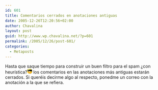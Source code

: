 ```yaml
---
id: 601
title: Comentarios cerrados en anotaciones antiguas
date: 2005-12-26T12:20:56+02:00
author: Chavalina
layout: post
guid: http://www.wp.chavalina.net/?p=601
permalink: /2005/12/26/post-601/
categories:
  - Metaposts
---
```

Hasta que saque tiempo para construir un buen filtro para el spam &iquest;con heurística?![gafas](/imagenes/emoticonos/gafas.gif) los comentarios en las anotaciones más antiguas estarán cerrados. Si queréis decirme algo al respecto, ponedme un correo con la anotación a la que se refiera.